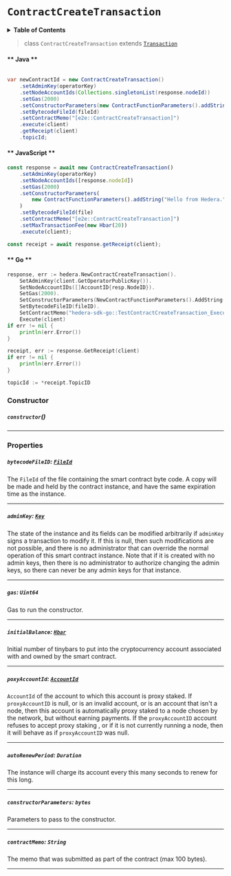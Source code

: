 # `ContractCreateTransaction`

<details>
<summary><b>Table of Contents</b></summary>

| Item | Java | JavaScript | Go
| - | - | - | - |
| [`BytecodeFileId`](#bytecodefileid-fileidreferencefilefileidmd) | ✅ | ✅ | ✅
| [`ContractMemo`](#contractmemo-string) | ✅ | ✅ | ✅
| [`AdminKey`](#adminkey-keyreferencecryptographykeymd) | ✅ | ✅ | ✅
| [`Gas`](#gas-uint64) | ✅ | ✅ | ✅
| [`AutoRenewPeriod`](#autorenewperiod-duration) | ✅ | ✅ | ✅
| [`ProxyAccountId`](#proxyaccountid-accountidreferencecryptocurrencyaccountidmd) | ✅ | ✅ | ✅
| [`InitialBalance`](#initialbalance-hbarreferencehbarmd) | ✅ | ✅ | ✅
| [`ConstructorParameters`](#constructorparameters-bytestring) | ✅ | ✅ | ✅
</details>

> class `ContractCreateTransaction` extends [`Transaction`](reference/core/Transaction.md)

<!-- tabs:start -->

#### ** Java **

```java

var newContractId = new ContractCreateTransaction()
    .setAdminKey(operatorKey)
    .setNodeAccountIds(Collections.singletonList(response.nodeId))
    .setGas(2000)
    .setConstructorParameters(new ContractFunctionParameters().addString("Hello from Hedera."))
    .setBytecodeFileId(fileId)
    .setContractMemo("[e2e::ContractCreateTransaction]")
    .execute(client)
    .getReceipt(client)
    .topicId;
```

#### ** JavaScript **

```js
const response = await new ContractCreateTransaction()
    .setAdminKey(operatorKey)
    .setNodeAccountIds([response.nodeId])
    .setGas(2000)
    .setConstructorParameters(
        new ContractFunctionParameters().addString("Hello from Hedera.")
    )
    .setBytecodeFileId(file)
    .setContractMemo("[e2e::ContractCreateTransaction]")
    .setMaxTransactionFee(new Hbar(20))
    .execute(client);

const receipt = await response.getReceipt(client);
```

#### ** Go **

```go
response, err := hedera.NewContractCreateTransaction().
    SetAdminKey(client.GetOperatorPublicKey()).
    SetNodeAccountIDs([]AccountID{resp.NodeID}).
    SetGas(2000).
    SetConstructorParameters(NewContractFunctionParameters().AddString("hello from hedera")).
    SetBytecodeFileID(fileID).
    SetContractMemo("hedera-sdk-go::TestContractCreateTransaction_Execute").
    Execute(client)
if err != nil {
    println(err.Error())
}

receipt, err := response.GetReceipt(client)
if err != nil {
    println(err.Error())
}

topicId := *receipt.TopicID
```

<!-- tabs:end -->

### Constructor

##### `constructor`()

---

### Properties

##### `bytecodeFileID`: [`FileId`](reference/file/FileId.md)

The `FileId` of the file containing the smart contract byte code.
A copy will be made and held by the contract instance, and have the same expiration time as the instance.

---

##### `adminKey`: [`Key`](reference/cryptography/Key.md)

The state of the instance and its fields can be modified arbitrarily if `adminKey` signs a transaction to modify it.
If this is null, then such modifications are not possible, and there is no administrator that can override the normal operation of this smart contract instance.
Note that if it is created with no admin keys, then there is no administrator to authorize changing the admin keys, so there can never be any admin keys for that instance.

---

##### `gas`: `Uint64`

Gas to run the constructor.

---

##### `initialBalance`: [`Hbar`](reference/Hbar.md)

Initial number of tinybars to put into the cryptocurrency account associated with and owned by the smart contract.

---

##### `poxyAccountId`: [`AccountId`](reference/cryptocurrency/AccountId.md)

`AccountId` of the account to which this account is proxy staked.
If `proxyAccountID` is null, or is an invalid account, or is an account that isn't a node, then this account is automatically proxy staked to a node chosen by the network, but without earning payments.
If the `proxyAccountID` account refuses to accept proxy staking , or if it is not currently running a node, then it will behave as if `proxyAccountID` was null.

---

##### `autoRenewPeriod`: `Duration`

The instance will charge its account every this many seconds to renew for this long.

---

##### `constructorParameters`: `bytes`

Parameters to pass to the constructor.

---

##### `contractMemo`: `String`

The memo that was submitted as part of the contract (max 100 bytes).

---
